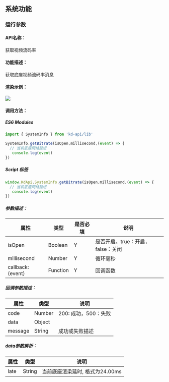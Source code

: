 <!--
 * @Author: your name
 * @Date: 2022-04-11 09:38:26
 * @LastEditTime: 2022-04-15 10:00:55
 * @LastEditors: Please set LastEditors
 * @Description: 打开koroFileHeader查看配置 进行设置: https://github.com/OBKoro1/koro1FileHeader/wiki/%E9%85%8D%E7%BD%AE
 * @FilePath: \KD-API-DOCS\public\md\api\获取视频流码率.md
-->

## 系统功能
### 运行参数

#### API名称：
获取视频流码率

#### 功能描述：
获取底座视频流码率消息

#### 渲染示例：
![](../../image/example/获取视频流码率.webp)

#### 调用方法：
##### ES6 Modules
``` javascript
import { SystemInfo } from 'kd-api/lib'

SystemInfo.getBitrate(isOpen,millisecond,(event) => {
  // 当前底座网络延迟
   console.log(event)
})
```

##### Script 标签
``` javascript
window.KdApi.SystemInfo.getBitrate(isOpen,millisecond,(event) => {
  // 当前底座网络延迟
   console.log(event)
})
```


##### 参数描述：

| 属性    | 类型            | 是否必填 | 说明      |
| ------- |---------------|------|---------|
| isOpen    | Boolean | Y    | 是否开启。true：开启，false：关闭 |
| millisecond    | Number | Y    | 循环毫秒 |
| callback:(event)    | Function | Y    | 回调函数 |
##### 回调参数描述：

| 属性      | 类型   | 说明                                   |
| --------- | ------ | -------------------------------------- |
| code | Number | 200: 成功，500：失败        |
| data | Object |
| message | String | 成功或失败描述        |

##### data参数解析：
| 属性      | 类型   | 说明                                   |
| --------- | ------ | -------------------------------------- |
| late | String | 当前底座渲染延时,   格式为24.00ms |
